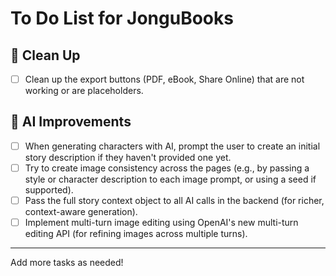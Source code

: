 # To Do List for JonguBooks

## 🧹 Clean Up
- [ ] Clean up the export buttons (PDF, eBook, Share Online) that are not working or are placeholders.

## 🤖 AI Improvements
- [ ] When generating characters with AI, prompt the user to create an initial story description if they haven't provided one yet.
- [ ] Try to create image consistency across the pages (e.g., by passing a style or character description to each image prompt, or using a seed if supported).
- [ ] Pass the full story context object to all AI calls in the backend (for richer, context-aware generation).
- [ ] Implement multi-turn image editing using OpenAI's new multi-turn editing API (for refining images across multiple turns).

---
Add more tasks as needed! 